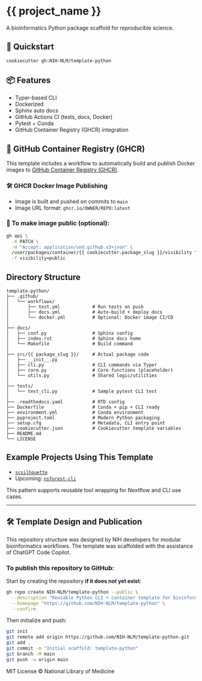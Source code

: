 # {{ project_name }}

A bioinformatics Python package scaffold for reproducible science.

## 🚀 Quickstart
```bash
cookiecutter gh:NIH-NLM/template-python
```

## 📦 Features
- Typer-based CLI
- Dockerized
- Sphinx auto docs
- GitHub Actions CI (tests, docs, Docker)
- Pytest + Conda
- GitHub Container Registry (GHCR) integration

## 🐳 GitHub Container Registry (GHCR)
This template includes a workflow to automatically build and publish Docker images to [GitHub Container Registry (GHCR)](https://github.com/features/packages).

### 🛠 GHCR Docker Image Publishing
- Image is built and pushed on commits to `main`
- Image URL format: `ghcr.io/OWNER/REPO:latest`

### 🔐 To make image public (optional):
```bash
gh api \
  -X PATCH \
  -H "Accept: application/vnd.github.v3+json" \
  /user/packages/container/{{ cookiecutter.package_slug }}/visibility \
  -f visibility=public
```

## Directory Structure

```
template-python/
├── .github/
│   └── workflows/
│       ├── test.yml            # Run tests on push
│       ├── docs.yml            # Auto-build + deploy docs
│       └── docker.yml          # Optional: Docker image CI/CD
│
├── docs/
│   ├── conf.py                 # Sphinx config
│   ├── index.rst               # Sphinx docs home
│   └── Makefile                # Build command
│
├── src/{{ package_slug }}/     # Actual package code
│   ├── __init__.py
│   ├── cli.py                  # CLI commands via Typer
│   ├── core.py                 # Core functions (placeholder)
│   └── utils.py                # Shared logic/utilities
│
├── tests/
│   └── test_cli.py             # Sample pytest CLI test
│
├── .readthedocs.yaml           # RTD config
├── Dockerfile                  # Conda + pip + CLI ready
├── environment.yml             # Conda environment
├── pyproject.toml              # Modern Python packaging
├── setup.cfg                   # Metadata, CLI entry point
├── cookiecutter.json           # Cookiecutter template variables
├── README.md
└── LICENSE
```

## Example Projects Using This Template
- [`scsilhouette`](https://github.com/NIH-NLM/scsilhouette)
- Upcoming: [`nsforest-cli`](https://github.com/NIH-NLM/nsforest-cli)

This pattern supports reusable tool wrapping for Nextflow and CLI use cases.

---

## 🛠 Template Design and Publication
This repository structure was designed by NIH developers for modular bioinformatics workflows.
The template was scaffolded with the assistance of ChatGPT Code Copilot.

### To publish this repository to GitHub:

Start by creating the repository **if it does not yet exist**:
```bash
gh repo create NIH-NLM/template-python --public \
  --description "Reusable Python CLI + container template for bioinformatics tools" \
  --homepage "https://github.com/NIH-NLM/template-python" \
  --confirm
```

Then initialize and push:
```bash
git init
git remote add origin https://github.com/NIH-NLM/template-python.git
git add .
git commit -m "Initial scaffold: template-python"
git branch -M main
git push -u origin main
```

MIT License © National Library of Medicine

